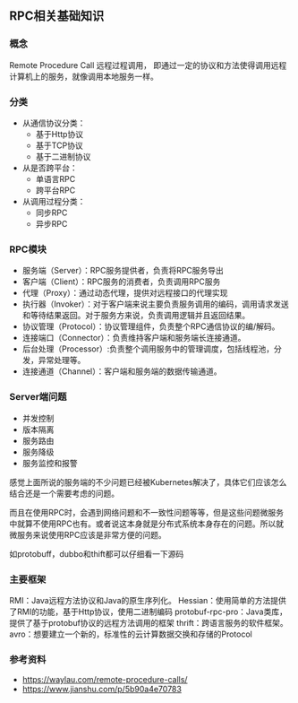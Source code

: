 ## RPC相关基础知识

### 概念
Remote Procedure Call 远程过程调用，
即通过一定的协议和方法使得调用远程计算机上的服务，就像调用本地服务一样。

### 分类
- 从通信协议分类：
    - 基于Http协议
    - 基于TCP协议
    - 基于二进制协议
- 从是否跨平台：
    - 单语言RPC
    - 跨平台RPC
- 从调用过程分类：
    - 同步RPC
    - 异步RPC

### RPC模块

- 服务端（Server）：RPC服务提供者，负责将RPC服务导出
- 客户端（Client）：RPC服务的消费者，负责调用RPC服务
- 代理（Proxy）：通过动态代理，提供对远程接口的代理实现
- 执行器（Invoker）：对于客户端来说主要负责服务调用的编码，调用请求发送和等待结果返回。对于服务方来说，负责调用逻辑并且返回结果。
- 协议管理（Protocol）：协议管理组件，负责整个RPC通信协议的编/解码。
- 连接端口（Connector）：负责维持客户端和服务端长连接通道。
- 后台处理（Processor）:负责整个调用服务中的管理调度，包括线程池，分发，异常处理等。
- 连接通道（Channel）：客户端和服务端的数据传输通道。

### Server端问题
- 并发控制
- 版本隔离
- 服务路由
- 服务降级
- 服务监控和报警

 感觉上面所说的服务端的不少问题已经被Kubernetes解决了，具体它们应该怎么结合还是一个需要考虑的问题。
 
 而且在使用RPC时，会遇到网络问题和不一致性问题等等，但是这些问题微服务中就算不使用RPC也有。或者说这本身就是分布式系统本身存在的问题。所以就微服务来说使用RPC应该是非常方便的问题。
 
 如protobuff，dubbo和thift都可以仔细看一下源码
 
 
 ### 主要框架
 
 RMI：Java远程方法协议和Java的原生序列化。
 Hessian：使用简单的方法提供了RMI的功能，基于Http协议，使用二进制编码
 protobuf-rpc-pro：Java类库，提供了基于protobuf协议的远程方法调用的框架
 thrift：跨语言服务的软件框架。
 avro：想要建立一个新的，标准性的云计算数据交换和存储的Protocol
 
 ### 参考资料
 
- https://waylau.com/remote-procedure-calls/
- https://www.jianshu.com/p/5b90a4e70783